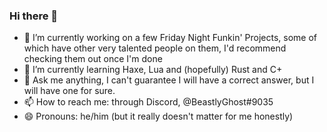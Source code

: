 ### Hi there 👋

- 🔭 I’m currently working on a few Friday Night Funkin' Projects, some of which have other very talented people on them, I'd recommend checking them out once I'm done
- 🌱 I’m currently learning Haxe, Lua and (hopefully) Rust and C+
- 💬 Ask me anything, I can't guarantee I will have a correct answer, but I will have one for sure.
- 📫 How to reach me: through Discord, @BeastlyGhost#9035
- 😄 Pronouns: he/him (but it really doesn't matter for me honestly)
